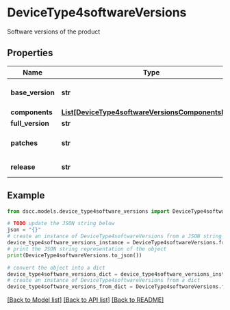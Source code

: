 # DeviceType4softwareVersions

Software versions of the product

## Properties

Name | Type | Description | Notes
------------ | ------------- | ------------- | -------------
**base_version** | **str** | Base Version &#x60;Filter&#x60; | [optional] 
**components** | [**List[DeviceType4softwareVersionsComponentsInner]**](DeviceType4softwareVersionsComponentsInner.md) |  | [optional] 
**full_version** | **str** | Full Version | [optional] 
**patches** | **str** | Set of Patches &#x60;Filter&#x60; | [optional] 
**release** | **str** | Release Version | [optional] 

## Example

```python
from dscc.models.device_type4software_versions import DeviceType4softwareVersions

# TODO update the JSON string below
json = "{}"
# create an instance of DeviceType4softwareVersions from a JSON string
device_type4software_versions_instance = DeviceType4softwareVersions.from_json(json)
# print the JSON string representation of the object
print(DeviceType4softwareVersions.to_json())

# convert the object into a dict
device_type4software_versions_dict = device_type4software_versions_instance.to_dict()
# create an instance of DeviceType4softwareVersions from a dict
device_type4software_versions_from_dict = DeviceType4softwareVersions.from_dict(device_type4software_versions_dict)
```
[[Back to Model list]](../README.md#documentation-for-models) [[Back to API list]](../README.md#documentation-for-api-endpoints) [[Back to README]](../README.md)


